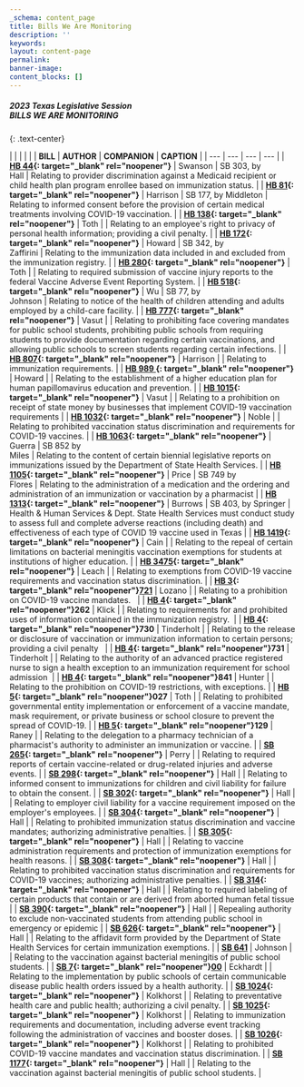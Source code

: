 ```yaml
---
_schema: content_page
title: Bills We Are Monitoring
description: ''
keywords:
layout: content-page
permalink:
banner-image:
content_blocks: []
---
```

##### 2023 Texas Legislative Session<br>**BILLS WE ARE MONITORING**
{: .text-center}

|  |  |  |  |
| **BILL** | **AUTHOR** | **COMPANION** | **CAPTION** |
| --- | --- | --- | --- |
| **[HB 44](https://capitol.texas.gov/BillLookup/Text.aspx?LegSess=88R&amp;Bill=HB44){: target="_blank" rel="noopener"}** | Swanson | SB 303, by<br>Hall | Relating to provider discrimination against a Medicaid recipient or child health plan program enrollee based on immunization status. |
| **[HB 81](https://capitol.texas.gov/BillLookup/History.aspx?LegSess=88R&amp;Bill=HB81){: target="_blank" rel="noopener"}** | Harrison | SB 177, by Middleton | Relating to informed consent before the provision of certain medical treatments involving COVID-19 vaccination. |
| **[HB 138](https://capitol.texas.gov/BillLookup/History.aspx?LegSess=88R&amp;Bill=HB138){: target="_blank" rel="noopener"}** | Toth |  | Relating to an employee's right to privacy of personal health information; providing a civil penalty. |
| **[HB 172](https://capitol.texas.gov/BillLookup/History.aspx?LegSess=88R&amp;Bill=HB172){: target="_blank" rel="noopener"}** | Howard | SB 342, by<br>Zaffirini | Relating to the immunization data included in and excluded from the immunization registry. |
| **[HB 280](https://capitol.texas.gov/BillLookup/History.aspx?LegSess=88R&amp;Bill=HB280){: target="_blank" rel="noopener"}** | Toth |  | Relating to required submission of vaccine injury reports to the federal Vaccine Adverse Event Reporting System. |
| **[HB 518](https://capitol.texas.gov/BillLookup/History.aspx?LegSess=88R&amp;Bill=HB518){: target="_blank" rel="noopener"}** | Wu | SB 77, by<br>Johnson | Relating to notice of the health of children attending and adults employed by a child-care facility. |
| **[HB 777](https://capitol.texas.gov/BillLookup/History.aspx?LegSess=88R&amp;Bill=HB777){: target="_blank" rel="noopener"}** | Vasut |  | Relating to prohibiting face covering mandates for public school students, prohibiting public schools from requiring students to provide documentation regarding certain vaccinations, and allowing public schools to screen students regarding certain infections. |
| **[HB 807](https://capitol.texas.gov/BillLookup/History.aspx?LegSess=88R&amp;Bill=HB807){: target="_blank" rel="noopener"}** | Harrison |  | Relating to immunization requirements. |
| **[HB 989&nbsp;](https://capitol.texas.gov/BillLookup/Text.aspx?LegSess=88R&amp;Bill=HB44){: target="_blank" rel="noopener"}** | Howard |  | Relating to the establishment of a higher education plan for human papillomavirus education and prevention. |
| **[HB 1015](https://capitol.texas.gov/BillLookup/History.aspx?LegSess=88R&amp;Bill=HB1015){: target="_blank" rel="noopener"}** | Vasut |  | Relating to a prohibition on receipt of state money by businesses that implement COVID-19 vaccination requirements |
| **[HB 1032](https://capitol.texas.gov/BillLookup/History.aspx?LegSess=88R&amp;Bill=HB1032){: target="_blank" rel="noopener"}** | Noble |  | Relating to prohibited vaccination status discrimination and requirements for COVID-19 vaccines. |
| **[HB 1063](https://capitol.texas.gov/BillLookup/History.aspx?LegSess=88R&amp;Bill=HB1063){: target="_blank" rel="noopener"}** | Guerra | SB 852 by<br>Miles | Relating to the content of certain biennial legislative reports on immunizations issued by the Department of State Health Services. |
| **[HB 1105](https://capitol.texas.gov/BillLookup/History.aspx?LegSess=88R&amp;Bill=HB1105){: target="_blank" rel="noopener"}** | Price | SB 749 by<br>Flores | Relating to the administration of a medication and the ordering and administration of an immunization or vaccination by a pharmacist |
| **[HB 1313](https://capitol.texas.gov/BillLookup/History.aspx?LegSess=88R&amp;Bill=HB1313){: target="_blank" rel="noopener"}** | Burrows | SB 403, by Springer | Health & Human Services & Dept. State Health Services must conduct study to assess full and complete adverse reactions (including death) and effectiveness of each type of COVID 19 vaccine used in Texas |
| **[HB 1419](https://capitol.texas.gov/BillLookup/History.aspx?LegSess=88R&amp;Bill=HB1419){: target="_blank" rel="noopener"}** | Cain |  | Relating to the repeal of certain limitations on bacterial meningitis vaccination exemptions for students at institutions of higher education. |
| **[HB 3475](https://capitol.texas.gov/BillLookup/History.aspx?LegSess=88R&amp;Bill=HB3475){: target="_blank" rel="noopener"}** | Leach |  | Relating to exemptions from COVID-19 vaccine requirements and vaccination status discrimination. |
| **[HB 3](https://capitol.texas.gov/BillLookup/History.aspx?LegSess=88R&amp;Bill=HB3475){: target="_blank" rel="noopener"}**[**721**](__notset__) | Lozano |  | Relating to a prohibition on COVID-19 vaccine mandates.&nbsp;&nbsp; |
| **[HB 4](https://capitol.texas.gov/BillLookup/History.aspx?LegSess=88R&amp;Bill=HB3475){: target="_blank" rel="noopener"}262** | Klick |  | Relating to requirements for and prohibited uses of information contained in the immunization registry.&nbsp; |
| **[HB 4](https://capitol.texas.gov/BillLookup/History.aspx?LegSess=88R&amp;Bill=HB3475){: target="_blank" rel="noopener"}730** | Tinderholt |  | Relating to the release or disclosure of vaccination or immunization information to certain persons; providing a civil penalty&nbsp;&nbsp; |
| **[HB 4](https://capitol.texas.gov/BillLookup/History.aspx?LegSess=88R&amp;Bill=HB3475){: target="_blank" rel="noopener"}731** | Tinderholt |  | Relating to the authority of an advanced practice registered nurse to sign a health exception to an immunization requirement for school admission&nbsp; |
| **[HB 4](https://capitol.texas.gov/BillLookup/History.aspx?LegSess=88R&amp;Bill=HB3475){: target="_blank" rel="noopener"}841** | Hunter |  | Relating to the prohibition on COVID-19 restrictions, with exceptions. |
| **[HB 5](https://capitol.texas.gov/BillLookup/History.aspx?LegSess=88R&amp;Bill=HB3475){: target="_blank" rel="noopener"}027** | Toth |  | Relating to prohibited governmental entity implementation or enforcement of a vaccine mandate, mask requirement, or private business or school closure to prevent the spread of COVID-19. |
| **[HB 5](https://capitol.texas.gov/BillLookup/History.aspx?LegSess=88R&amp;Bill=HB3475){: target="_blank" rel="noopener"}129** | Raney |  | Relating to the delegation to a pharmacy technician of a pharmacist's authority to administer an immunization or vaccine. |
| **[SB 265](https://capitol.texas.gov/BillLookup/History.aspx?LegSess=88R&amp;Bill=SB265){: target="_blank" rel="noopener"}** | Perry |  | Relating to required reports of certain vaccine-related or drug-related injuries and adverse events. |
| **[SB 298](https://capitol.texas.gov/BillLookup/History.aspx?LegSess=88R&amp;Bill=SB298){: target="_blank" rel="noopener"}** | Hall |  | Relating to informed consent to immunizations for children and civil liability for failure to obtain the consent. |
| **[SB 302](https://capitol.texas.gov/BillLookup/History.aspx?LegSess=88R&amp;Bill=SB302){: target="_blank" rel="noopener"}** | Hall |  | Relating to employer civil liability for a vaccine requirement imposed on the employer's employees. |
| **[SB 304](https://capitol.texas.gov/BillLookup/History.aspx?LegSess=88R&amp;Bill=SB304){: target="_blank" rel="noopener"}** | Hall |  | Relating to prohibited immunization status discrimination and vaccine mandates; authorizing administrative penalties. |
| **[SB 305](https://capitol.texas.gov/BillLookup/History.aspx?LegSess=88R&amp;Bill=SB305){: target="_blank" rel="noopener"}** | Hall |  | Relating to vaccine administration requirements and protection of immunization exemptions for health reasons. |
| **[SB 308](https://capitol.texas.gov/BillLookup/History.aspx?LegSess=88R&amp;Bill=SB308){: target="_blank" rel="noopener"}** | Hall |  | Relating to prohibited vaccination status discrimination and requirements for COVID-19 vaccines; authorizing administrative penalties. |
| **[SB 314](https://capitol.texas.gov/BillLookup/History.aspx?LegSess=88R&amp;Bill=SB314){: target="_blank" rel="noopener"}** | Hall |  | Relating to required labeling of certain products that contain or are derived from aborted human fetal tissue |
| **[SB 390](https://capitol.texas.gov/BillLookup/History.aspx?LegSess=88R&amp;Bill=SB390){: target="_blank" rel="noopener"}** | Hall |  | Repealing authority to exclude non-vaccinated students from attending public school in emergency or epidemic |
| **[SB 626](https://capitol.texas.gov/BillLookup/History.aspx?LegSess=88R&amp;Bill=SB626){: target="_blank" rel="noopener"}** | Hall |  | Relating to the affidavit form provided by the Department of State Health Services for certain immunization exemptions. |
| **[SB 641](https://capitol.texas.gov/BillLookup/History.aspx?LegSess=88R&amp;Bill=SB641)** | Johnson |  | Relating to the vaccination against bacterial meningitis of public school students. |
| **[SB 7](https://capitol.texas.gov/BillLookup/History.aspx?LegSess=88R&amp;Bill=SB700){: target="_blank" rel="noopener"}**[**00**](__notset__) | Eckhardt |  | Relating to the implementation by public schools of certain communicable disease public health orders issued by a health authority. |
| **[SB 1024](https://capitol.texas.gov/BillLookup/History.aspx?LegSess=88R&amp;Bill=SB1024){: target="_blank" rel="noopener"}** | Kolkhorst |  | Relating to preventative health care and public health; authorizing a civil penalty. |
| **[SB 1025](https://capitol.texas.gov/BillLookup/History.aspx?LegSess=88R&amp;Bill=SB1025){: target="_blank" rel="noopener"}** | Kolkhorst |  | Relating to immunization requirements and documentation, including adverse event tracking following the administration of vaccines and booster doses. |
| **[SB 1026](https://capitol.texas.gov/BillLookup/History.aspx?LegSess=88R&amp;Bill=SB1026){: target="_blank" rel="noopener"}** | Kolkhorst |  | Relating to prohibited COVID-19 vaccine mandates and vaccination status discrimination. |
| **[SB 1177](https://capitol.texas.gov/BillLookup/History.aspx?LegSess=88R&amp;Bill=SB1177){: target="_blank" rel="noopener"}** | Hall |  | Relating to the vaccination against bacterial meningitis of public school students. |
